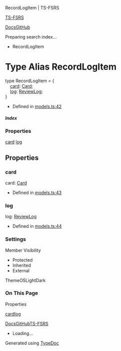 RecordLogItem | TS-FSRS

[TS-FSRS](https://open-spaced-repetition.github.io/ts-fsrs/)

[Docs](https://open-spaced-repetition.github.io/ts-fsrs/)[GitHub](https://github.com/open-spaced-repetition/ts-fsrs)

Preparing search index...

* RecordLogItem

Type Alias RecordLogItem
========================

type RecordLogItem = {  
    [card](#card): [Card](../interface\1\2.md);  
    [log](#log): [ReviewLog](../interface\1\2.md);  
}

* Defined in [models.ts:42](https://github.com/open-spaced-repetition/ts-fsrs/blob/448c678f6f26c323e9e70bad552dc154ac6f7de6/src/fsrs/models.ts#L42)

##### Index

### Properties

[card](#card)
[log](#log)

Properties
----------

### card

card: [Card](../interface\1\2.md)

* Defined in [models.ts:43](https://github.com/open-spaced-repetition/ts-fsrs/blob/448c678f6f26c323e9e70bad552dc154ac6f7de6/src/fsrs/models.ts#L43)

### log

log: [ReviewLog](../interface\1\2.md)

* Defined in [models.ts:44](https://github.com/open-spaced-repetition/ts-fsrs/blob/448c678f6f26c323e9e70bad552dc154ac6f7de6/src/fsrs/models.ts#L44)

### Settings

Member Visibility

* Protected
* Inherited
* External

ThemeOSLightDark

### On This Page

Properties

[card](#card)[log](#log)

[Docs](https://open-spaced-repetition.github.io/ts-fsrs/)[GitHub](https://github.com/open-spaced-repetition/ts-fsrs)[TS-FSRS](../modules.html)

* Loading...

Generated using [TypeDoc](https://typedoc.org/)